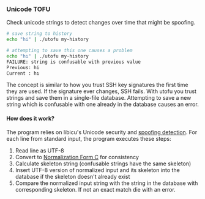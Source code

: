 ### Unicode TOFU

Check unicode strings to detect changes over time that might be spoofing.

```bash
# save string to history
echo "hi" | ./utofu my-history

# attempting to save this one causes a problem
echo "hı" | ./utofu my-history
FAILURE: string is confusable with previous value
Previous: hi
Current : hı
```

The concept is similar to how you trust SSH key signatures the first time they are used. If the signature ever changes, SSH fails. With utofu you trust strings and save them in a single-file database. Attempting to save a new string which is confusable with one already in the database causes an error.

#### How does it work?

The program relies on libicu's Unicode security and [spoofing detection](http://icu-project.org/apiref/icu4c/uspoof_8h.html). For each line from standard input, the program executes these steps:

1. Read line as UTF-8
1. Convert to [Normalization Form C](http://unicode.org/reports/tr15/#Norm_Forms) for consistency
1. Calculate skeleton string (confusable strings have the same skeleton)
1. Insert UTF-8 version of normalized input and its skeleton into the database if the skeleton doesn't already exist
1. Compare the normalized input string with the string in the database with corresponding skeleton. If not an exact match die with an error.
